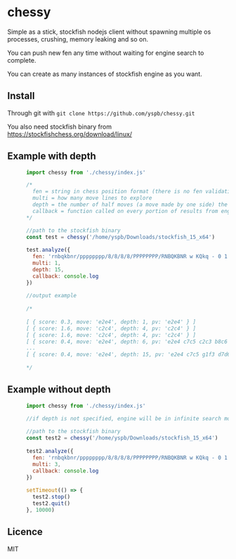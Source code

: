 # chessy

Simple as a stick, stockfish nodejs client without spawning multiple os processes, crushing, memory leaking and so on.<br>

You can push new fen any time without waiting for engine search to complete.<br>

You can create as many instances of stockfish engine as you want.<br>

Install
-------------------------

Through git with `git clone https://github.com/yspb/chessy.git`<br>

You also need stockfish binary from https://stockfishchess.org/download/linux/

Example with depth
-------------------------
```javascript
      import chessy from './chessy/index.js'

      /*
        fen = string in chess position format (there is no fen validation in the code!)
        multi = how many move lines to explore
        depth = the number of half moves (a move made by one side) the engine looks ahead
        callback = function called on every portion of results from engine
      */

      //path to the stockfish binary
      const test = chessy('/home/yspb/Downloads/stockfish_15_x64')
      
      test.analyze({ 
        fen: 'rnbqkbnr/pppppppp/8/8/8/8/PPPPPPPP/RNBQKBNR w KQkq - 0 1',
        multi: 1,
        depth: 15,
        callback: console.log
      })
      
      //output example
      
      /*
      
      [ { score: 0.3, move: 'e2e4', depth: 1, pv: 'e2e4' } ]
      [ { score: 1.6, move: 'c2c4', depth: 4, pv: 'c2c4' } ]
      [ { score: 1.6, move: 'c2c4', depth: 4, pv: 'c2c4' } ]
      [ { score: 0.4, move: 'e2e4', depth: 6, pv: 'e2e4 c7c5 c2c3 b8c6' } ]
      ...
      [ { score: 0.4, move: 'e2e4', depth: 15, pv: 'e2e4 c7c5 g1f3 d7d6 f1b5 c8d7 b5d7 b8d7 e1g1 g7g6 f1e1 g8f6' } ]
      
      */
```

Example without depth
-------------------------
```javascript
      import chessy from './chessy/index.js'

      //if depth is not specified, engine will be in infinite search mode
      
      //path to the stockfish binary
      const test2 = chessy('/home/yspb/Downloads/stockfish_15_x64')
      
      test2.analyze({ 
        fen: 'rnbqkbnr/pppppppp/8/8/8/8/PPPPPPPP/RNBQKBNR w KQkq - 0 1',
        multi: 3,
        callback: console.log
      })
      
      setTimeout(() => {
        test2.stop()
        test2.quit()
      }, 10000)
 ```

Licence
-------------------------
MIT
